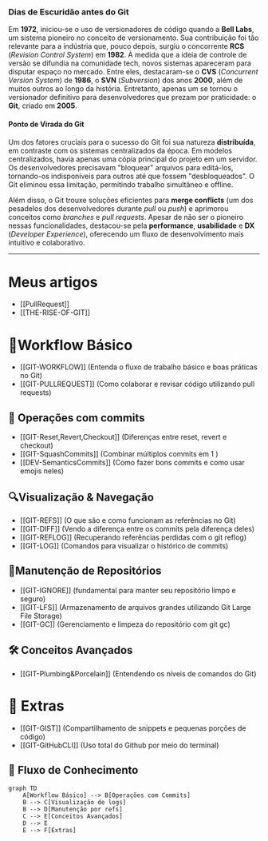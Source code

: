 ### Dias de Escuridão antes do Git  
Em **1972**, iniciou-se o uso de versionadores de código quando a **Bell Labs**, um sistema pioneiro no conceito de versionamento. Sua contribuição foi tão relevante para a indústria que, pouco depois, surgiu o concorrente **RCS** (*Revision Control System*) em **1982**. À medida que a ideia de controle de versão se difundia na comunidade tech, novos sistemas apareceram para disputar espaço no mercado. Entre eles, destacaram-se o **CVS** (*Concurrent Version System*) de **1986**, o **SVN** (*Subversion*) dos anos **2000**, além de muitos outros ao longo da história. Entretanto, apenas um se tornou o versionador definitivo para desenvolvedores que prezam por praticidade: o **Git**, criado em **2005**.  

#### Ponto de Virada do Git  
Um dos fatores cruciais para o sucesso do Git foi sua natureza **distribuída**, em contraste com os sistemas centralizados da época. Em modelos centralizados, havia apenas uma cópia principal do projeto em um servidor. Os desenvolvedores precisavam "bloquear" arquivos para editá-los, tornando-os indisponíveis para outros até que fossem "desbloqueados". O Git eliminou essa limitação, permitindo trabalho simultâneo e offline.  

Além disso, o Git trouxe soluções eficientes para **merge conflicts** (um dos pesadelos dos desenvolvedores durante *pull* ou *push*) e aprimorou conceitos como *branches* e *pull requests*. Apesar de não ser o pioneiro nessas funcionalidades, destacou-se pela **performance**, **usabilidade** e **DX** (*Developer Experience*), oferecendo um fluxo de desenvolvimento mais intuitivo e colaborativo.  

---
# Meus artigos
- [[PullRequest]]
- [[THE-RISE-OF-GIT]]

# 🤝Workflow Básico
- [[GIT-WORKFLOW]] (Entenda o fluxo de trabalho básico e boas práticas no Git)
- [[GIT-PULLREQUEST]] (Como colaborar e revisar código utilizando pull requests)

## 🔄 Operações com commits
- [[GIT-Reset,Revert,Checkout]] (Diferenças entre reset, revert e checkout)
- [[GIT-SquashCommits]] (Combinar múltiplos commits em 1 )
- [[DEV-SemanticsCommits]] (Como fazer bons commits e como usar emojis neles)

## 🔍Visualização & Navegação
- [[GIT-REFS]] (O que são e como funcionam as referências no Git)
- [[GIT-DIFF]] (Vendo a diferença entre os commits pela diferença deles)
- [[GIT-REFLOG]] (Recuperando referências perdidas com o git reflog)
- [[GIT-LOG]] (Comandos para visualizar o histórico de commits)

## 🧹Manutenção de Repositórios
- [[GIT-IGNORE]]  (fundamental para manter seu repositório limpo e seguro)
- [[GIT-LFS]] (Armazenamento de arquivos grandes utilizando Git Large File Storage)
- [[GIT-GC]] (Gerenciamento e limpeza do repositório com git gc)

## 🛠️ Conceitos Avançados
- [[GIT-Plumbing&Porcelain]] (Entendendo os níveis de comandos do Git)

# 🌟 Extras
- [[GIT-GIST]] (Compartilhamento de snippets e pequenas porções de código)
- [[GIT-GitHubCLI]] (Uso total do Github por meio do terminal)

## 🧩 Fluxo de Conhecimento
```mermaid
graph TD
    A[Workflow Básico] --> B[Operações com Commits]
    B --> C[Visualização de logs]
    B --> D[Manutenção por refs]
    C --> E[Conceitos Avançados]
    D --> E
    E --> F[Extras]
```
